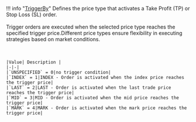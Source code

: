 !!! info "[TriggerBy](/../../schemas/trigger_by)"
    Defines the price type that activates a Take Profit (TP) or Stop Loss (SL) order.<br><br>Trigger orders are executed when the selected price type reaches the specified trigger price.Different price types ensure flexibility in executing strategies based on market conditions.<br><br><br>

    |Value| Description |
    |-|-|
    |`UNSPECIFIED` = 0|no trigger condition|
    |`INDEX` = 1|INDEX - Order is activated when the index price reaches the trigger price|
    |`LAST` = 2|LAST - Order is activated when the last trade price reaches the trigger price|
    |`MID` = 3|MID - Order is activated when the mid price reaches the trigger price|
    |`MARK` = 4|MARK - Order is activated when the mark price reaches the trigger price|

